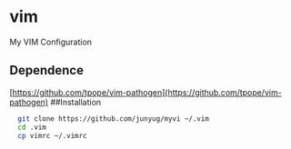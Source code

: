 # vim
My VIM Configuration
## Dependence
[https://github.com/tpope/vim-pathogen](https://github.com/tpope/vim-pathogen)
##Installation
```sh
  git clone https://github.com/junyug/myvi ~/.vim
  cd .vim
  cp vimrc ~/.vimrc
```
